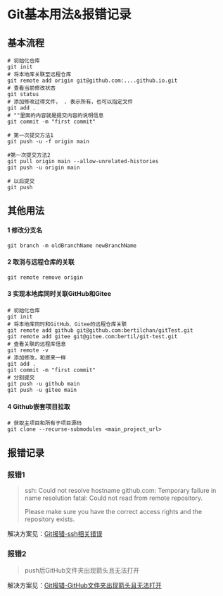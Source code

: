 # Git基本用法&报错记录


## 基本流程

```shell
# 初始化仓库
git init
# 将本地库关联至远程仓库
git remote add origin git@github.com:....github.io.git
# 查看当前修改状态 
git status 
# 添加修改过得文件， . 表示所有，也可以指定文件 
git add . 
# ""里面的内容就是提交内容的说明信息 
git commit -m "first commit"

# 第一次提交方法1
git push -u -f origin main

#第一次提交方法2
git pull origin main --allow-unrelated-histories 
git push -u origin main

# 以后提交
git push
```



## 其他用法

#### 1 修改分支名

```shell
git branch -m oldBranchName newBranchName
```

#### 2 取消与远程仓库的关联

```shell
git remote remove origin
```

#### 3 实现本地库同时关联GitHub和Gitee

```shell
# 初始化仓库
git init
# 将本地库同时和GitHub、Gitee的远程仓库关联
git remote add github git@github.com:bertilchan/gitTest.git
git remote add gitee git@gitee.com:bertil/git-test.git
# 查看关联的远程库信息
git remote -v
# 添加修改，和原来一样
git add .
git commit -m "first commit"
# 分别提交
git push -u github main
git push -u gitee main
```

#### 4 Github嵌套项目拉取

```shell
# 获取主项目和所有子项目源码
git clone --recurse-submodules <main_project_url>  
```



## 报错记录

### 报错1

> ssh: Could not resolve hostname github.com: Temporary failure in name resolution
> fatal: Could not read from remote repository.
>
> Please make sure you have the correct access rights
> and the repository exists.

解决方案见：[Git报错-ssh相关错误](https://imcaicai.github.io/git%E6%8A%A5%E9%94%99-ssh%E7%9B%B8%E5%85%B3%E9%94%99%E8%AF%AF/)

### 报错2

> push后GitHub文件夹出现箭头且无法打开
>

解决方案见：[Git报错-GitHub文件夹出现箭头且无法打开](https://imcaicai.github.io/git%E6%8A%A5%E9%94%99-github%E6%96%87%E4%BB%B6%E5%A4%B9%E5%87%BA%E7%8E%B0%E7%AE%AD%E5%A4%B4%E4%B8%94%E6%97%A0%E6%B3%95%E6%89%93%E5%BC%80/)


